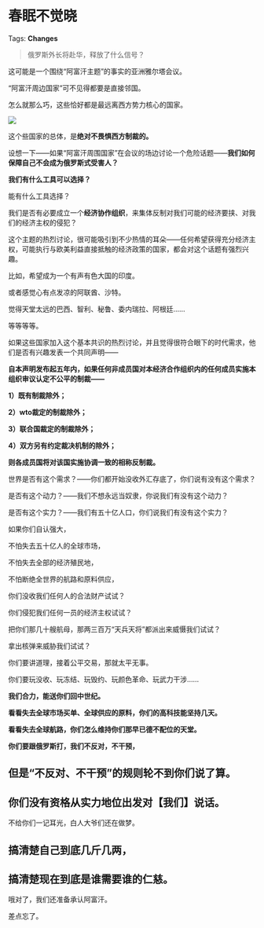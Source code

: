 # 春眠不觉晓

Tags: **Changes**

> 俄罗斯外长将赴华，释放了什么信号？



这可能是一个围绕“阿富汗主题”的事实的亚洲雅尔塔会议。

“阿富汗周边国家”可不见得都要是直接邻国。

怎么就那么巧，这些恰好都是最远离西方势力核心的国家。

![](https://picx.zhimg.com/50/v2-c5b360969f896463ed5d95cdb55eeae9_720w.jpg?source=1940ef5c)  


  


这个些国家的总体，是**绝对不畏惧西方制裁的。**

设想一下——如果“阿富汗周围国家”在会议的场边讨论一个危险话题——**我们如何保障自己不会成为俄罗斯式受害人？**

**我们有什么工具可以选择？**

能有什么工具选择？

我们是否有必要成立一个**经济协作组织**，来集体反制对我们可能的经济要挟、对我们的经济主权的侵犯？

这个主题的热烈讨论，很可能吸引到不少热情的耳朵——任何希望获得充分经济主权，可能执行与欧美利益直接抵触的经济政策的国家，都会对这个话题有强烈兴趣。

比如，希望成为一个有声有色大国的印度。

或者感觉心有点发凉的阿联酋、沙特。

觉得天堂太远的巴西、智利、秘鲁、委内瑞拉、阿根廷……

等等等等。

如果这些国家加入这个基本共识的热烈讨论，并且觉得很符合眼下的时代需求，他们是否有兴趣发表一个共同声明——

**自本声明发布起五年内，如果任何非成员国对本经济合作组织内的任何成员实施本组织审议认定不公平的制裁——**

**1）既有制裁除外；**

**2）wto裁定的制裁除外；**

**3）联合国裁定的制裁除外；**

**4）双方另有约定裁决机制的除外；**

**则各成员国将对该国实施协调一致的相称反制裁。**

  


世界是否有这个需求？——你们都开始没收外汇存底了，你们说有没有这个需求？

是否有这个动力？——我们不想永远当奴隶，你说我们有没有这个动力？

是否有这个实力？——我们有五十亿人口，你们说我们有没有这个实力？

  


如果你们自认强大，

不怕失去五十亿人的全球市场，

不怕失去全部的经济殖民地，

不怕断绝全世界的航路和原料供应，

你们没收我们任何人的合法财产试试？

你们侵犯我们任何一员的经济主权试试？

把你们那几十艘航母，那两三百万“天兵天将”都派出来威慑我们试试？

拿出核弹来威胁我们试试？

  


你们要讲道理，接着公平交易，那就太平无事。

你们要玩没收、玩冻结、玩毁约、玩颜色革命、玩武力干涉……

**我们合力，能送你们回中世纪。**

  


**看看失去全球市场买单、全球供应的原料，你们的高科技能坚持几天。**

**看看失去全球航路，你们怎么维持你们那早已德不配位的天堂。**

  


**你们要跟俄罗斯打，我们不反对，不干预，**

**但是“不反对、不干预”的规则轮不到你们说了算。**
---------------------------

**你们没有资格从实力地位出发对【我们】说话。**
-------------------------

  


不给你们一记耳光，白人大爷们还在做梦。

搞清楚自己到底几斤几两，
------------

搞清楚现在到底是谁需要谁的仁慈。
----------------

  


  


  


  


  


  


  


哦对了，我们还准备承认阿富汗。

差点忘了。



